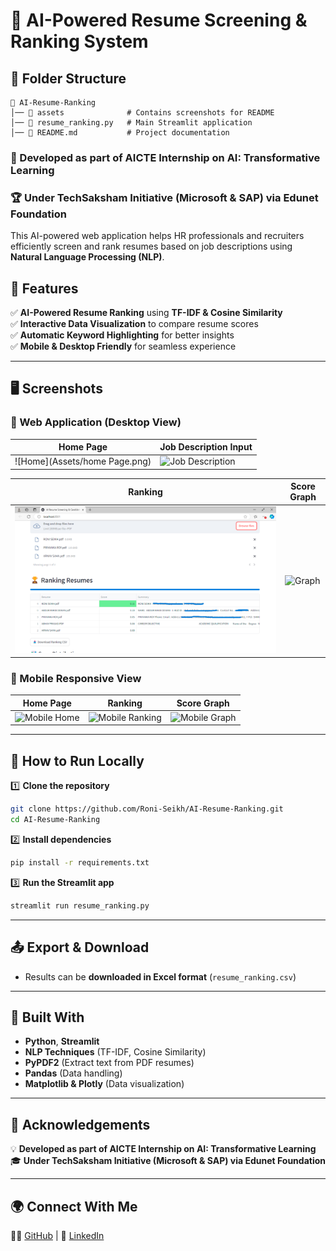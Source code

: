 # 📄 AI-Powered Resume Screening & Ranking System

## 📁 Folder Structure
```
📂 AI-Resume-Ranking
│── 📂 assets              # Contains screenshots for README
│── 📜 resume_ranking.py   # Main Streamlit application
│── 📜 README.md           # Project documentation
```

### 🚀 Developed as part of AICTE Internship on AI: Transformative Learning  
### 🏆 Under TechSaksham Initiative (Microsoft & SAP) via Edunet Foundation  

This AI-powered web application helps HR professionals and recruiters efficiently screen and rank resumes based on job descriptions using **Natural Language Processing (NLP)**.

## 🌟 Features
✅ **AI-Powered Resume Ranking** using **TF-IDF & Cosine Similarity**  
✅ **Interactive Data Visualization** to compare resume scores  
✅ **Automatic Keyword Highlighting** for better insights  
✅ **Mobile & Desktop Friendly** for seamless experience  

---

## 🖥️ Screenshots

### 🔹 Web Application (Desktop View)
| Home Page | Job Description Input |
|-----------|----------------------|
| ![Home](Assets/home Page.png) | ![Job Description](assets/job_description.png) |

| Ranking | Score Graph |
|---------|-----------|
| ![Ranking](assets/ranking.png) | ![Graph](assets/graph_chart.png) |

### 📱 Mobile Responsive View
| Home Page | Ranking | Score Graph |
|-----------|---------|-------------|
| ![Mobile Home](assets/mobile_home.png) | ![Mobile Ranking](assets/mobile_ranking.png) | ![Mobile Graph](assets/mobile_graph.png) |

---

## 📂 How to Run Locally
1️⃣ **Clone the repository**  
```bash
git clone https://github.com/Roni-Seikh/AI-Resume-Ranking.git
cd AI-Resume-Ranking
```

2️⃣ **Install dependencies**  
```bash
pip install -r requirements.txt
```

3️⃣ **Run the Streamlit app**  
```bash
streamlit run resume_ranking.py
```

---

## 📤 Export & Download
- Results can be **downloaded in Excel format** (`resume_ranking.csv`)

---

## 🔧 Built With
- **Python**, **Streamlit**
- **NLP Techniques** (TF-IDF, Cosine Similarity)
- **PyPDF2** (Extract text from PDF resumes)
- **Pandas** (Data handling)
- **Matplotlib & Plotly** (Data visualization)

---

## 🤝 Acknowledgements
💡 **Developed as part of AICTE Internship on AI: Transformative Learning**  
🎓 **Under TechSaksham Initiative (Microsoft & SAP) via Edunet Foundation**

---

## 🌍 Connect With Me  
👨‍💻 [GitHub](https://github.com/Roni-Seikh) | 💼 [LinkedIn](https://in.linkedin.com/in/roniseikh)
 
```
